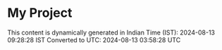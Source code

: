 # My Project

This content is dynamically generated in Indian Time (IST): 2024-08-13 09:28:28 IST
Converted to UTC: 2024-08-13 03:58:28 UTC
